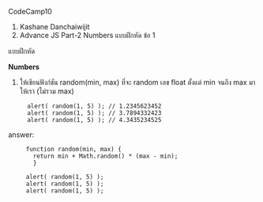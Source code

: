 CodeCamp10  
1. Kashane Danchaiwijit  
2. Advance JS Part-2 Numbers แบบฝึกหัด  ข้อ 1

แบบฝึกหัด 

**Numbers**    
1) ให้เขียนฟังก์ชัน random(min, max) ที่จะ random เลข float ตั้งแต่ min จนถึง max มาให้เรา (ไม่รวม max)

         alert( random(1, 5) ); // 1.2345623452
         alert( random(1, 5) ); // 3.7894332423
         alert( random(1, 5) ); // 4.3435234525

answer: 

         function random(min, max) {
           return min + Math.random() * (max - min);
           }

         alert( random(1, 5) );
         alert( random(1, 5) );
         alert( random(1, 5) );




